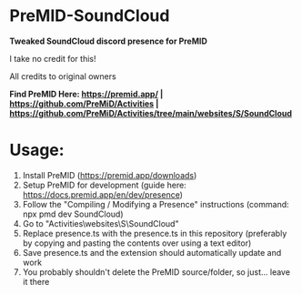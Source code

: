 # PreMID-SoundCloud
**Tweaked SoundCloud discord presence for PreMID**

I take no credit for this!

All credits to original owners

**Find PreMID Here: https://premid.app/ | https://github.com/PreMiD/Activities | https://github.com/PreMiD/Activities/tree/main/websites/S/SoundCloud**

# Usage:
1. Install PreMID (https://premid.app/downloads)
2. Setup PreMID for development (guide here: https://docs.premid.app/en/dev/presence)
3. Follow the "Compiling / Modifying a Presence" instructions (command: npx pmd dev SoundCloud)
4. Go to "Activities\websites\S\SoundCloud"
5. Replace presence.ts with the presence.ts in this repository (preferably by copying and pasting the contents over using a text editor)
6. Save presence.ts and the extension should automatically update and work
7. You probably shouldn't delete the PreMID source/folder, so just... leave it there
